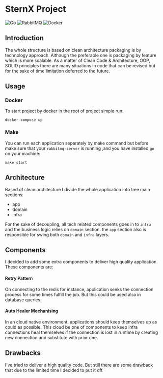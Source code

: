 # SternX Project

![Go](https://img.shields.io/badge/go-%2300ADD8.svg?style=for-the-badge&logo=go&logoColor=white)
![RabbitMQ](https://img.shields.io/badge/Rabbitmq-FF6600?style=for-the-badge&logo=rabbitmq&logoColor=white)
![Docker](https://img.shields.io/badge/docker-%230db7ed.svg?style=for-the-badge&logo=docker&logoColor=white)

## Introduction

The whole structure is based on clean architecture packaging is by technology approach. Although the preferable one is
packaging by
feature which is more scalable.
As a matter of Clean Code & Architecture, OOP, SOLID principles there are many situations in code that can be revised
but for the sake of time limitation deferred to the future.

## Usage

### Docker

To start project by docker in the root of project simple run:

```
docker compose up
```

### Make

You can run each application separately by make command but before make sure that your `rabbitmq-server` is running
,and you have installed `go` on your machine:

```
make start
```

## Architecture

Based of clean architecture I divide the whole application into tree main sections:

* app
* domain
* infra

For the sake of decoupling, all tech related components goes in to `infra` and the business logic relies on `domain`
section. the `app` section also is responsible for swing both `domain` and `infra` layers.

## Components

I decided to add some extra components to deliver high quality application. These components are:

#### Retry Pattern

On connecting to the redis for instance, application seeks the connection process for some times fulfill the job. But
this could be used also in database queries.

#### Auto Healer Mechanising

In an cloud native environment, applications should keep themselves up as could as possible. This cloud be one of
components to keep infra connections heal themselves if the connection is lost in runtime by creating new connection and
substitute with prior one.

## Drawbacks

I've tried to deliver a high quality code. But still there are some drawback that due to the limited time I decided
to put it off. 
